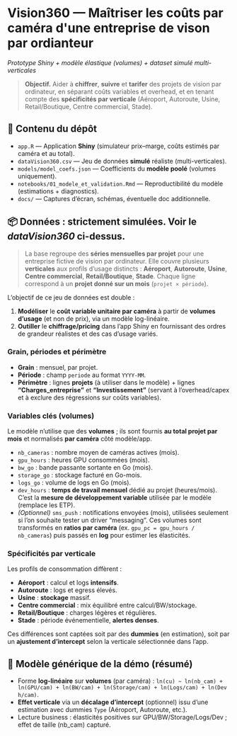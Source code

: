 # Vision360 — Maîtriser les coûts par caméra d'une entreprise de vison par ordianteur
*Prototype Shiny + modèle élastique (volumes) + dataset simulé multi-verticales*

> **Objectif.** Aider à **chiffrer**, **suivre** et **tarifer** des projets de vision par ordinateur, en séparant coûts variables et overhead, et en tenant compte des **spécificités par verticale** (Aéroport, Autoroute, Usine, Retail/Boutique, Centre commercial, Stade).

## 🔎 Contenu du dépôt
- `app.R` — Application **Shiny** (simulateur prix–marge, coûts estimés par caméra et au total).
- `dataVision360.csv` — Jeu de données **simulé** réaliste (multi-verticales).
- `models/model_coefs.json` — Coefficients du **modèle poolé** (volumes uniquement).
- `notebooks/01_modele_et_validation.Rmd` — Reproductibilité du modèle (estimations + diagnostics).
- `docs/` — Captures d’écran, schémas, éventuelle doc additionnelle.

## 📦 Données : strictement **simulées**. Voir le *dataVision360* ci-dessus.
> La base regroupe des **séries mensuelles par projet** pour une entreprise fictive de vision par ordinateur. Elle couvre plusieurs **verticales** aux profils d’usage distincts : **Aéroport**, **Autoroute**, **Usine**, **Centre commercial**, **Retail/Boutique**, **Stade**. Chaque ligne correspond à un **projet donné sur un mois** (`projet × période`).

L’objectif de ce jeu de données est double :

1. **Modéliser** le **coût variable unitaire par caméra** à partir de **volumes d’usage** (et non de prix), via un modèle log-linéaire.
2. **Outiller** le **chiffrage/pricing** dans l’app Shiny en fournissant des ordres de grandeur réalistes et des cas d’usage variés.


### Grain, périodes et périmètre

* **Grain** : mensuel, par projet.
* **Période** : champ `periode` au format `YYYY-MM`.
* **Périmètre** : lignes **projets** (à utiliser dans le modèle) + lignes **“Charges\_entreprise”** et **“Investissement”** (servant à l’overhead/capex et à exclure des régressions sur coûts variables).

### Variables clés (volumes)

Le modèle n’utilise que des **volumes** ; ils sont fournis **au total projet par mois** et normalisés **par caméra** côté modèle/app.

* `nb_cameras` : nombre moyen de caméras actives (mois).
* `gpu_hours` : heures GPU consommées (mois).
* `bw_go` : bande passante sortante en Go (mois).
* `storage_go` : stockage facturé en Go-mois.
* `logs_go` : volume de logs en Go (mois).
* `dev_hours` : **temps de travail mensuel** dédié au projet (heures/mois). C’est la **mesure de développement variable** utilisée par le modèle (remplace les ETP).
* *(Optionnel)* `sms_push` : notifications envoyées (mois), utilisées seulement si l’on souhaite tester un driver “messaging”.
Ces volumes sont transformés en **ratios par caméra** (ex. `gpu_pc = gpu_hours / nb_cameras`) puis passés en **log** pour estimer les élasticités.

### Spécificités par verticale 

Les profils de consommation diffèrent :
* **Aéroport** : calcul et logs **intensifs**.
* **Autoroute** : logs et egress élevés.
* **Usine** : **stockage** massif.
* **Centre commercial** : mix équilibré entre calcul/BW/stockage.
* **Retail/Boutique** : charges légères et régulières.
* **Stade** : période événementielle, **alertes denses**.

Ces différences sont captées soit par des **dummies** (en estimation), soit par un **ajustement d’intercept** selon la verticale sélectionnée dans l’app.


## 🧠 Modèle générique de la démo (résumé)
- Forme **log-linéaire** sur **volumes** (par caméra) : `ln(cu) ~ ln(nb_cam) + ln(GPU/cam) + ln(BW/cam) + ln(Storage/cam) + ln(Logs/cam) + ln(Dev h/cam)`.
- **Effet verticale** via un **décalage d’intercept** (optionnel) issu d’une estimation avec dummies `Type` (Aéroport, Autoroute, etc.).
- Lecture business : élasticités positives sur GPU/BW/Storage/Logs/Dev ; effet de taille (nb_cam) capturé.
